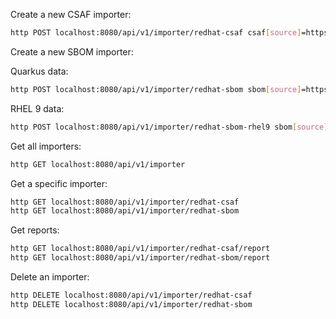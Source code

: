 Create a new CSAF importer:

```bash
http POST localhost:8080/api/v1/importer/redhat-csaf csaf[source]=https://redhat.com/.well-known/csaf/provider-metadata.json csaf[disabled]:=false csaf[onlyPatterns][]="^cve-2023-" csaf[period]=30s csaf[v3Signatures]:=true
```

Create a new SBOM importer:

Quarkus data:

```bash
http POST localhost:8080/api/v1/importer/redhat-sbom sbom[source]=https://access.redhat.com/security/data/sbom/beta/ sbom[keys][]=https://access.redhat.com/security/data/97f5eac4.txt#77E79ABE93673533ED09EBE2DCE3823597F5EAC4 sbom[disabled]:=false sbom[onlyPatterns][]=quarkus sbom[period]=30s sbom[v3Signatures]:=true
```

RHEL 9 data:

```bash
http POST localhost:8080/api/v1/importer/redhat-sbom-rhel9 sbom[source]=https://access.redhat.com/security/data/sbom/beta/ sbom[keys][]=https://access.redhat.com/security/data/97f5eac4.txt#77E79ABE93673533ED09EBE2DCE3823597F5EAC4 sbom[disabled]:=false sbom[onlyPatterns][]=rhel-9 sbom[period]=30s sbom[v3Signatures]:=true
```

Get all importers:

```bash
http GET localhost:8080/api/v1/importer
```

Get a specific importer:

```bash
http GET localhost:8080/api/v1/importer/redhat-csaf
http GET localhost:8080/api/v1/importer/redhat-sbom
```

Get reports:

```bash
http GET localhost:8080/api/v1/importer/redhat-csaf/report
http GET localhost:8080/api/v1/importer/redhat-sbom/report
```

Delete an importer:

```bash
http DELETE localhost:8080/api/v1/importer/redhat-csaf
http DELETE localhost:8080/api/v1/importer/redhat-sbom
```
